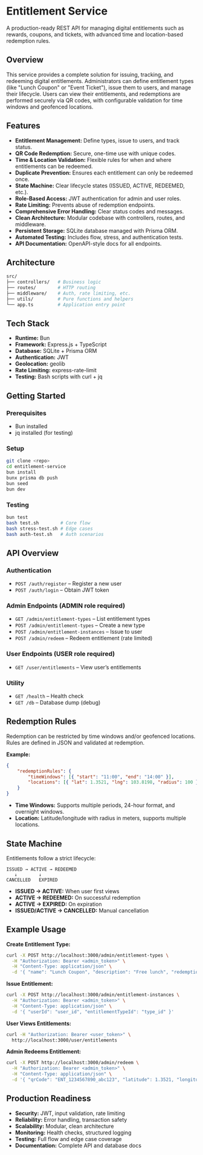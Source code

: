 # Entitlement Service

A production-ready REST API for managing digital entitlements such as rewards, coupons, and tickets, with advanced time and location-based redemption rules.

## Overview

This service provides a complete solution for issuing, tracking, and redeeming digital entitlements. Administrators can define entitlement types (like "Lunch Coupon" or "Event Ticket"), issue them to users, and manage their lifecycle. Users can view their entitlements, and redemptions are performed securely via QR codes, with configurable validation for time windows and geofenced locations.

## Features

- **Entitlement Management:** Define types, issue to users, and track status.
- **QR Code Redemption:** Secure, one-time use with unique codes.
- **Time & Location Validation:** Flexible rules for when and where entitlements can be redeemed.
- **Duplicate Prevention:** Ensures each entitlement can only be redeemed once.
- **State Machine:** Clear lifecycle states (ISSUED, ACTIVE, REDEEMED, etc.).
- **Role-Based Access:** JWT authentication for admin and user roles.
- **Rate Limiting:** Prevents abuse of redemption endpoints.
- **Comprehensive Error Handling:** Clear status codes and messages.
- **Clean Architecture:** Modular codebase with controllers, routes, and middleware.
- **Persistent Storage:** SQLite database managed with Prisma ORM.
- **Automated Testing:** Includes flow, stress, and authentication tests.
- **API Documentation:** OpenAPI-style docs for all endpoints.

## Architecture

```bash
src/
├── controllers/   # Business logic
├── routes/        # HTTP routing
├── middleware/    # Auth, rate limiting, etc.
├── utils/         # Pure functions and helpers
└── app.ts         # Application entry point
```

## Tech Stack

- **Runtime:** Bun
- **Framework:** Express.js + TypeScript
- **Database:** SQLite + Prisma ORM
- **Authentication:** JWT
- **Geolocation:** geolib
- **Rate Limiting:** express-rate-limit
- **Testing:** Bash scripts with curl + jq

## Getting Started

### Prerequisites

- Bun installed
- jq installed (for testing)

### Setup

```bash
git clone <repo>
cd entitlement-service
bun install
bunx prisma db push
bun seed
bun dev
```

### Testing

```bash
bun test
bash test.sh        # Core flow
bash stress-test.sh # Edge cases
bash auth-test.sh   # Auth scenarios
```

## API Overview

### Authentication

- `POST /auth/register` – Register a new user
- `POST /auth/login` – Obtain JWT token

### Admin Endpoints (ADMIN role required)

- `GET /admin/entitlement-types` – List entitlement types
- `POST /admin/entitlement-types` – Create a new type
- `POST /admin/entitlement-instances` – Issue to user
- `POST /admin/redeem` – Redeem entitlement (rate limited)

### User Endpoints (USER role required)

- `GET /user/entitlements` – View user’s entitlements

### Utility

- `GET /health` – Health check
- `GET /db` – Database dump (debug)

## Redemption Rules

Redemption can be restricted by time windows and/or geofenced locations. Rules are defined in JSON and validated at redemption.

**Example:**

```json
{
	"redemptionRules": {
		"timeWindows": [{ "start": "11:00", "end": "14:00" }],
		"locations": [{ "lat": 1.3521, "lng": 103.8198, "radius": 100 }]
	}
}
```

- **Time Windows:** Supports multiple periods, 24-hour format, and overnight windows.
- **Location:** Latitude/longitude with radius in meters, supports multiple locations.

## State Machine

Entitlements follow a strict lifecycle:

```
ISSUED → ACTIVE → REDEEMED
   ↓        ↓
CANCELLED   EXPIRED
```

- **ISSUED → ACTIVE:** When user first views
- **ACTIVE → REDEEMED:** On successful redemption
- **ACTIVE → EXPIRED:** On expiration
- **ISSUED/ACTIVE → CANCELLED:** Manual cancellation

## Example Usage

**Create Entitlement Type:**

```bash
curl -X POST http://localhost:3000/admin/entitlement-types \
  -H "Authorization: Bearer <admin_token>" \
  -H "Content-Type: application/json" \
  -d '{ "name": "Lunch Coupon", "description": "Free lunch", "redemptionRules": { "timeWindows": [{ "start": "11:00", "end": "14:00" }], "locations": [{ "lat": 1.3521, "lng": 103.8198, "radius": 100 }] } }'
```

**Issue Entitlement:**

```bash
curl -X POST http://localhost:3000/admin/entitlement-instances \
  -H "Authorization: Bearer <admin_token>" \
  -H "Content-Type: application/json" \
  -d '{ "userId": "user_id", "entitlementTypeId": "type_id" }'
```

**User Views Entitlements:**

```bash
curl -H "Authorization: Bearer <user_token>" \
  http://localhost:3000/user/entitlements
```

**Admin Redeems Entitlement:**

```bash
curl -X POST http://localhost:3000/admin/redeem \
  -H "Authorization: Bearer <admin_token>" \
  -H "Content-Type: application/json" \
  -d '{ "qrCode": "ENT_1234567890_abc123", "latitude": 1.3521, "longitude": 103.8198 }'
```

## Production Readiness

- **Security:** JWT, input validation, rate limiting
- **Reliability:** Error handling, transaction safety
- **Scalability:** Modular, clean architecture
- **Monitoring:** Health checks, structured logging
- **Testing:** Full flow and edge case coverage
- **Documentation:** Complete API and database docs
